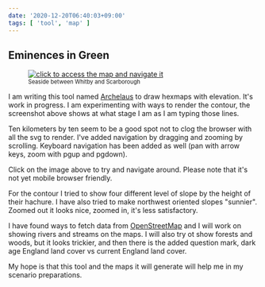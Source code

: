 ```yaml
---
date: '2020-12-20T06:40:03+09:00'
tags: [ 'tool', 'map' ]
---
```


## Eminences in Green

<figure class="banner">
<a href="docs/20201220_eingreen.html?f=eig"><img src="images/20201220_eingreen.png" loading="lazy" title="click to access the map and navigate it" /></a>
<figcaption style="font-size: 80%">Seaside between Whitby and Scarborough</figcaption>
</figure>

I am writing this tool named [Archelaus](https://github.com/jmettraux/archelaus) to draw hexmaps with elevation. It's work in progress. I am experimenting with ways to render the contour, the screenshot above shows at what stage I am as I am typing those lines.

Ten kilometers by ten seem to be a good spot not to clog the browser with all the svg to render. I've added navigation by dragging and zooming by scrolling. Keyboard navigation has been added as well (pan with arrow keys, zoom with pgup and pgdown).

Click on the image above to try and navigate around. Please note that it's not yet mobile browser friendly.

For the contour I tried to show four different level of slope by the height of their hachure. I have also tried to make northwest oriented slopes "sunnier". Zoomed out it looks nice, zoomed in, it's less satisfactory.

I have found ways to fetch data from [OpenStreetMap](https://www.openstreetmap.org/) and I will work on showing rivers and streams on the maps. I will also try ot show forests and woods, but it looks trickier, and then there is the added question mark, dark age England land cover vs current England land cover.

My hope is that this tool and the maps it will generate will help me in my scenario preparations.

